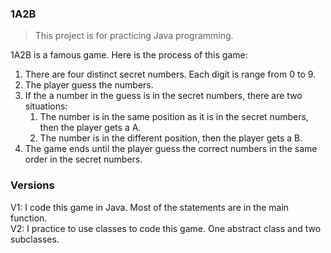 ### 1A2B
> This project is for practicing Java programming.

1A2B is a famous game. Here is the process of this game:
1. There are four distinct secret numbers. Each digit is range from 0 to 9.
2. The player guess the numbers.
3. If the a number in the guess is in the secret numbers, there are two situations:
    1. The number is in the same position as it is in the secret numbers, then the player gets a A.
    2. The number is in the different position, then the player gets a B.
4. The game ends until the player guess the correct numbers in the same order in the secret numbers.

### Versions
V1: I code this game in Java. Most of the statements are in the main function.  
V2: I practice to use classes to code this game. One abstract class and two subclasses.
